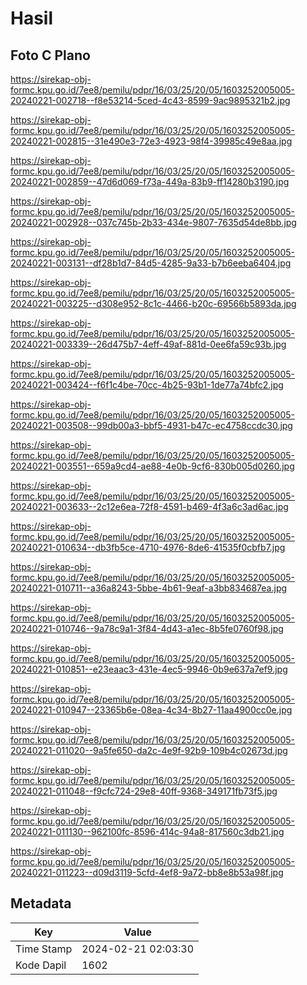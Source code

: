 # Hasil

## Foto C Plano

https://sirekap-obj-formc.kpu.go.id/7ee8/pemilu/pdpr/16/03/25/20/05/1603252005005-20240221-002718--f8e53214-5ced-4c43-8599-9ac9895321b2.jpg

https://sirekap-obj-formc.kpu.go.id/7ee8/pemilu/pdpr/16/03/25/20/05/1603252005005-20240221-002815--31e490e3-72e3-4923-98f4-39985c49e8aa.jpg

https://sirekap-obj-formc.kpu.go.id/7ee8/pemilu/pdpr/16/03/25/20/05/1603252005005-20240221-002859--47d6d069-f73a-449a-83b9-ff14280b3190.jpg

https://sirekap-obj-formc.kpu.go.id/7ee8/pemilu/pdpr/16/03/25/20/05/1603252005005-20240221-002928--037c745b-2b33-434e-9807-7635d54de8bb.jpg

https://sirekap-obj-formc.kpu.go.id/7ee8/pemilu/pdpr/16/03/25/20/05/1603252005005-20240221-003131--df28b1d7-84d5-4285-9a33-b7b6eeba6404.jpg

https://sirekap-obj-formc.kpu.go.id/7ee8/pemilu/pdpr/16/03/25/20/05/1603252005005-20240221-003225--d308e952-8c1c-4466-b20c-69566b5893da.jpg

https://sirekap-obj-formc.kpu.go.id/7ee8/pemilu/pdpr/16/03/25/20/05/1603252005005-20240221-003339--26d475b7-4eff-49af-881d-0ee6fa59c93b.jpg

https://sirekap-obj-formc.kpu.go.id/7ee8/pemilu/pdpr/16/03/25/20/05/1603252005005-20240221-003424--f6f1c4be-70cc-4b25-93b1-1de77a74bfc2.jpg

https://sirekap-obj-formc.kpu.go.id/7ee8/pemilu/pdpr/16/03/25/20/05/1603252005005-20240221-003508--99db00a3-bbf5-4931-b47c-ec4758ccdc30.jpg

https://sirekap-obj-formc.kpu.go.id/7ee8/pemilu/pdpr/16/03/25/20/05/1603252005005-20240221-003551--659a9cd4-ae88-4e0b-9cf6-830b005d0260.jpg

https://sirekap-obj-formc.kpu.go.id/7ee8/pemilu/pdpr/16/03/25/20/05/1603252005005-20240221-003633--2c12e6ea-72f8-4591-b469-4f3a6c3ad6ac.jpg

https://sirekap-obj-formc.kpu.go.id/7ee8/pemilu/pdpr/16/03/25/20/05/1603252005005-20240221-010634--db3fb5ce-4710-4976-8de6-41535f0cbfb7.jpg

https://sirekap-obj-formc.kpu.go.id/7ee8/pemilu/pdpr/16/03/25/20/05/1603252005005-20240221-010711--a36a8243-5bbe-4b61-9eaf-a3bb834687ea.jpg

https://sirekap-obj-formc.kpu.go.id/7ee8/pemilu/pdpr/16/03/25/20/05/1603252005005-20240221-010746--9a78c9a1-3f84-4d43-a1ec-8b5fe0760f98.jpg

https://sirekap-obj-formc.kpu.go.id/7ee8/pemilu/pdpr/16/03/25/20/05/1603252005005-20240221-010851--e23eaac3-431e-4ec5-9946-0b9e637a7ef9.jpg

https://sirekap-obj-formc.kpu.go.id/7ee8/pemilu/pdpr/16/03/25/20/05/1603252005005-20240221-010947--23365b6e-08ea-4c34-8b27-11aa4900cc0e.jpg

https://sirekap-obj-formc.kpu.go.id/7ee8/pemilu/pdpr/16/03/25/20/05/1603252005005-20240221-011020--9a5fe650-da2c-4e9f-92b9-109b4c02673d.jpg

https://sirekap-obj-formc.kpu.go.id/7ee8/pemilu/pdpr/16/03/25/20/05/1603252005005-20240221-011048--f9cfc724-29e8-40ff-9368-349171fb73f5.jpg

https://sirekap-obj-formc.kpu.go.id/7ee8/pemilu/pdpr/16/03/25/20/05/1603252005005-20240221-011130--962100fc-8596-414c-94a8-817560c3db21.jpg

https://sirekap-obj-formc.kpu.go.id/7ee8/pemilu/pdpr/16/03/25/20/05/1603252005005-20240221-011223--d09d3119-5cfd-4ef8-9a72-bb8e8b53a98f.jpg


## Metadata

| Key        | Value               |
| ---------- | ------------------- |
| Time Stamp | 2024-02-21 02:03:30 |
| Kode Dapil | 1602                |



